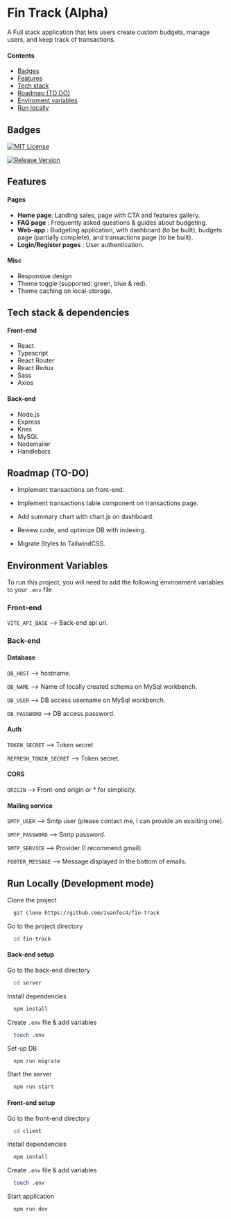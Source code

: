 # Fin Track (Alpha)

A Full stack application that lets users create custom budgets, manage users, and keep track of transactions.

#### Contents

- [Badges](https://github.com/Juanfec4/fin-track/tree/main#badges)
- [Features](https://github.com/Juanfec4/fin-track/tree/main#features)
- [Tech stack](https://github.com/Juanfec4/fin-track/tree/main#tech-stack--dependencies)
- [Roadmap (TO DO)](https://github.com/Juanfec4/fin-track/tree/main#roadmap-to-do)
- [Enviroment variables](https://github.com/Juanfec4/fin-track/tree/main#environment-variables)
- [Run locally](https://github.com/Juanfec4/fin-track/tree/main#run-locally-development-mode)

## Badges

[![MIT License](https://img.shields.io/badge/License-MIT-green.svg)](https://choosealicense.com/licenses/mit/)

[![Release Version](https://img.shields.io/badge/Version-1.1.21-blue.svg)](https://choosealicense.com/licenses/mit/)

## Features

#### Pages

- **Home page**: Landing sales, page with CTA and features gallery.
- **FAQ page** : Frequently asked questions & guides about budgeting.
- **Web-app** : Budgeting application, with dashboard (to be built), budgets page (partially complete), and transactions page (to be built).
- **Login/Register pages** : User authentication.

#### Misc

- Responsive design
- Theme toggle (supported: green, blue & red).
- Theme caching on local-storage.

## Tech stack & dependencies

#### Front-end

- React
- Typescript
- React Router
- React Redux
- Sass
- Axios

#### Back-end

- Node.js
- Express
- Knex
- MySQL
- Nodemailer
- Handlebars

## Roadmap (TO-DO)

- Implement transactions on front-end.

- Implement transactions table component on transactions page.

- Add summary chart with chart.js on dashboard.

- Review code, and optimize DB with indexing.

- Migrate Styles to TailwindCSS.

## Environment Variables

To run this project, you will need to add the following environment variables to your `.env` file

### Front-end

`VITE_API_BASE` --> Back-end api uri.

### Back-end

#### Database

`DB_HOST` --> hostname.

`DB_NAME` --> Name of locally created schema on MySql workbench.

`DB_USER` --> DB access username on MySql workbench.

`DB_PASSWORD` --> DB access password.

#### Auth

`TOKEN_SECRET` --> Token secret

`REFRESH_TOKEN_SECRET` --> Token secret.

#### CORS

`ORIGIN` --> Front-end origin or \* for simplicity.

#### Mailing service

`SMTP_USER` --> Smtp user (please contact me, I can provide an exisiting one).

`SMTP_PASSWORD` --> Smtp password.

`SMTP_SERVICE` --> Provider (I recommend gmail).

`FOOTER_MESSAGE` --> Message displayed in the bottom of emails.

## Run Locally (Development mode)

Clone the project

```bash
  git clone https://github.com/Juanfec4/fin-track
```

Go to the project directory

```bash
  cd fin-track
```

#### Back-end setup

Go to the back-end directory

```bash
  cd server
```

Install dependencies

```bash
  npm install
```

Create `.env` file & add variables

```bash
  touch .env
```

Set-up DB

```bash
  npm run migrate
```

Start the server

```bash
  npm run start
```

#### Front-end setup

Go to the front-end directory

```bash
  cd client
```

Install dependencies

```bash
  npm install
```

Create `.env` file & add variables

```bash
  touch .env
```

Start application

```bash
  npm run dev
```
